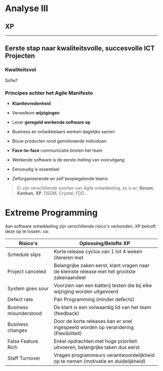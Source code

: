 # Analyse III
## XP
---
## Eerste stap naar kwaliteitsvolle, succesvolle ICT Projecten
### Kwaliteitsvol

Sofie?

### Principes achter het Agile Manifesto
* **Klanttevredenheid**

* Verwelkom **wijzigingen**

* Lever **geregeld werkende software op**

* Business en ontwikkelaars werken dagelijks samen

* Bouw producten rond gemotiveerde individuen

* **Face-to-face** communicatie binnen het team

* Werkende software is de eerste meting van vooruitgang

* Eenvoudig is essentieel

* Zelforganiserende en zelf bespiegelende teams

> Er zijn verschillende soorten van Agile ontwikkeling, zo is er: **Scrum**, **Kanban**, **XP**, DSDM, Crystal, FDD...

# Extreme Programming
Aan software ontwikkeling zijn verschillende risico's verbonden, XP belooft deze op te lossen. oa:

 | Risico's | Oplossing/Belofte XP |
 | ------ | ------------- |
 | Schedule slips | Korte release cyclus van 1 tot 4 weken (itereren met  |klant), waarbij taken 1 tot 3 man-dagen duren |
 | Project canceled | Belangrijke zaken eerst, klant vragen naar de kleinste release met het grootste zakenaandeel |
 | System goes sour | Voorzien van een batterij testen die bij elke wijziging worden uitgevoerd |
 | Defect rate | Pair Programming (minder defects) |
 | Business misunderstood | De klant is een volwaardig lid van het team (feedback) |
 | Business changes | Door de korte releases kan er snel ingespeeld worden op verandering (Flexibiliteit) |
 | False Feature Rich | Enkel opdrachten met hoge prioriteit uitvoeren, belangrijke taken dus eerst |
 | Staff Turnover | Vragen programmeurs verantwoordelijkheid op te nemen (motivatie en duidelijkheid) |
